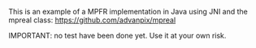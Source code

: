 This is an example of a MPFR implementation in Java using JNI and the mpreal class: https://github.com/advanpix/mpreal

IMPORTANT: no test have been done yet. Use it at your own risk.
